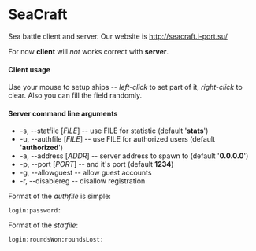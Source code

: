 SeaCraft
========
Sea battle client and server. Our website is http://seacraft.i-port.su/

For now **client** will _not_ works correct with **server**.

#### Client usage
Use your mouse to setup ships -- _left-click_ to set part of it, _right-click_ to clear.
Also you can fill the field randomly.

#### Server command line arguments
- -s, --statfile [*FILE*]  -- use FILE for statistic (default '**stats**')
- -u, --authfile [*FILE*]  -- use FILE for authorized users (default '**authorized**')
- -a, --address  [*ADDR*]  -- server address to spawn to (default '**0.0.0.0**')
- -p, --port [*PORT*]      -- and it's port (default **1234**)
- -g, --allowguest         -- allow guest accounts
- -r, --disablereg         -- disallow registration


Format of the *authfile* is simple:

    login:password:

Format of the *statfile*:

    login:roundsWon:roundsLost:

